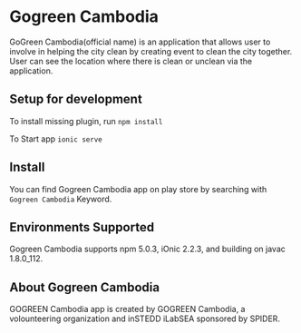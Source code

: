 # Gogreen Cambodia
GoGreen Cambodia(official name) is an application that allows user to involve in helping the city clean by creating event to clean the city together. User can see the location where there is clean or unclean via the application.

## Setup for development
To install missing plugin, run ```npm install```

To Start app
```ionic serve```
## Install
You can find Gogreen Cambodia app on play store by searching with ```Gogreen Cambodia``` Keyword.

## Environments Supported
Gogreen Cambodia supports npm 5.0.3, iOnic 2.2.3, and building on javac 1.8.0_112.

## About Gogreen Cambodia
GOGREEN Cambodia app is created by GOGREEN Cambodia, a volounteering organization and inSTEDD iLabSEA sponsored by SPIDER.
